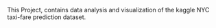 This Project, contains data analysis and visualization of the kaggle NYC taxi-fare prediction dataset.
